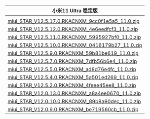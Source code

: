 | 小米11 Ultra  稳定版    |
| ---- |
| []()    |
| [miui_STAR_V12.5.17.0.RKACNXM_9cc0f1e5a5_11.0.zip](https://hugeota.d.miui.com/V12.5.17.0.RKACNXM/miui_STAR_V12.5.17.0.RKACNXM_9cc0f1e5a5_11.0.zip)    |
| [miui_STAR_V12.5.12.0.RKACNXM_4e6eedfcf3_11.0.zip](https://hugeota.d.miui.com/V12.5.12.0.RKACNXM/miui_STAR_V12.5.12.0.RKACNXM_4e6eedfcf3_11.0.zip)    |
| [miui_STAR_V12.5.11.0.RKACNXM_5995927bf0_11.0.zip](https://hugeota.d.miui.com/V12.5.11.0.RKACNXM/miui_STAR_V12.5.11.0.RKACNXM_5995927bf0_11.0.zip)    |
| [miui_STAR_V12.5.10.0.RKACNXM_0416179b27_11.0.zip](https://hugeota.d.miui.com/V12.5.10.0.RKACNXM/miui_STAR_V12.5.10.0.RKACNXM_0416179b27_11.0.zip)    |
| [miui_STAR_V12.5.9.0.RKACNXM_59b81be619_11.0.zip](https://hugeota.d.miui.com/V12.5.9.0.RKACNXM/miui_STAR_V12.5.9.0.RKACNXM_59b81be619_11.0.zip)    |
| [miui_STAR_V12.5.7.0.RKACNXM_7dfb56b6e4_11.0.zip](https://hugeota.d.miui.com/V12.5.7.0.RKACNXM/miui_STAR_V12.5.7.0.RKACNXM_7dfb56b6e4_11.0.zip)    |
| [miui_STAR_V12.5.5.0.RKACNXM_ad8d76e4fc_11.0.zip](https://hugeota.d.miui.com/V12.5.5.0.RKACNXM/miui_STAR_V12.5.5.0.RKACNXM_ad8d76e4fc_11.0.zip)    |
| [miui_STAR_V12.5.4.0.RKACNXM_5a501ed269_11.0.zip](https://hugeota.d.miui.com/V12.5.4.0.RKACNXM/miui_STAR_V12.5.4.0.RKACNXM_5a501ed269_11.0.zip)    |
| [miui_STAR_V12.5.2.0.RKACNXM_4feee45ee8_11.0.zip](https://hugeota.d.miui.com/V12.5.2.0.RKACNXM/miui_STAR_V12.5.2.0.RKACNXM_4feee45ee8_11.0.zip)    |
| [miui_STAR_V12.0.13.0.RKACNXM_a8a4ee0670_11.0.zip](https://hugeota.d.miui.com/V12.0.13.0.RKACNXM/miui_STAR_V12.0.13.0.RKACNXM_a8a4ee0670_11.0.zip)    |
| [miui_STAR_V12.0.10.0.RKACNXM_89b8a90dec_11.0.zip](https://hugeota.d.miui.com/V12.0.10.0.RKACNXM/miui_STAR_V12.0.10.0.RKACNXM_89b8a90dec_11.0.zip)    |
| [miui_STAR_V12.0.9.0.RKACNXM_be719560cb_11.0.zip](https://hugeota.d.miui.com/V12.0.9.0.RKACNXM/miui_STAR_V12.0.9.0.RKACNXM_be719560cb_11.0.zip)    |
